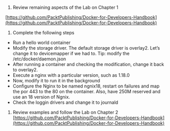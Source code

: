 1. Review remaining aspects of the Lab on Chapter 1

[https://github.com/PacktPublishing/Docker-for-Developers-Handbook](https://github.com/PacktPublishing/Docker-for-Developers-Handbook)

1. Complete the following steps

- Run a hello world container
- Modify the storage driver. The default storage driver is overlay2. Let’s change it to devicemapper if we had to. Tip: modify the /etc/docker/daemon.json
- After running a container and checking the modification, change it back to overlay2.
- Execute a nginx with a particular version, such as 1.18.0
- Now, modify it to run it in the background
- Configure the Nginx to be named ngnix18, restart on failures and map the por 443 to the 80 on the container. Also, have 250M reserved and use an 18 version of Ngnix.
- Check the loggin drivers and change it to journald

1. Review examples and follow the Lab on Chapter 2  
   [https://github.com/PacktPublishing/Docker-for-Developers-Handbook](https://github.com/PacktPublishing/Docker-for-Developers-Handbook)